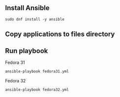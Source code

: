 ## Install Ansible
```
sudo dnf install -y ansible
```

## Copy applications to files directory

## Run playbook

Fedora 31

```sh
ansible-playbook fedora31.yml
```

Fedora 32
```sh
ansible-playbook fedora32.yml
```
